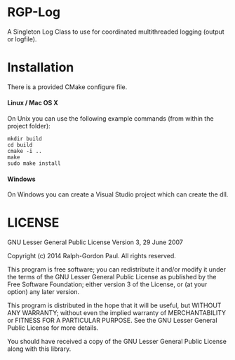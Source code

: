 RGP-Log
=======
A Singleton Log Class to use for coordinated multithreaded logging (output or logfile).

Installation
=======
There is a provided CMake configure file.  
#### Linux / Mac OS X  ####
On Unix you can use the following example commands (from within the project folder):  
```
mkdir build
cd build
cmake -i ..
make
sudo make install
```
#### Windows ####
On Windows you can create a Visual Studio project which can create the dll.  


LICENSE
=======
GNU Lesser General Public License Version 3, 29 June 2007

Copyright (c) 2014 Ralph-Gordon Paul. All rights reserved.

This program is free software; you can redistribute it and/or modify
it under the terms of the GNU Lesser General Public License as published by
the Free Software Foundation; either version 3 of the License, or
(at your option) any later version.

This program is distributed in the hope that it will be useful,
but WITHOUT ANY WARRANTY; without even the implied warranty of
MERCHANTABILITY or FITNESS FOR A PARTICULAR PURPOSE.  See the
GNU Lesser General Public License for more details.

You should have received a copy of the GNU Lesser General Public License
along with this library.
